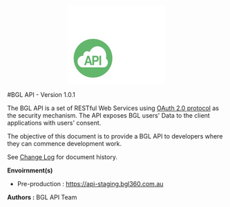 <div align="center">
  <img src="/images/bglapilogo.png" alt="BGL API Logo"/>
</div>

#BGL API - Version 1.0.1

The BGL API is a set of RESTful Web Services using [OAuth 2.0 protocol](http://oauth.net/2/) as the security mechanism.
The API exposes BGL users' Data to the client applications with users' consent.

The objective of this document is to provide a BGL API to developers where they can commence development work.

See [Change Log](change_log/README.md) for document history.

**Envoirnment(s)**

* Pre-production :
https://api-staging.bgl360.com.au


**Authors :**  BGL API Team
